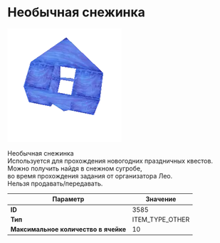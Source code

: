 # Необычная снежинка

![Item Image](../img/3585.webp?raw=true)

Необычная снежинка<br>Используется для прохождения новогодних праздничных квестов.<br>Можно получить найдя в снежном сугробе, <br>во время прохождения задания от организатора Лео.<br>Нельзя продавать/передавать.


| Параметр | Значение |
|----------|----------|
| **ID** | 3585 |
| **Тип** | ITEM_TYPE_OTHER |
| **Максимальное количество в ячейке** | 10 |


